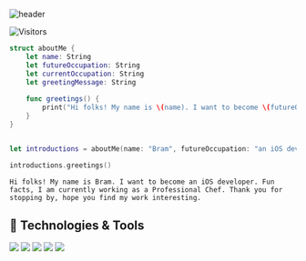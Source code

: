 
![header](https://capsule-render.vercel.app/api?type=waving&color=gradient&height=200&section=header&text=👨🏻‍💻Hello%20World!&animation=twinkling&fontSize=40)

![Visitors](https://visitor-badge.laobi.icu/badge?page_id=pnbrmsh.pnbrmsh)

``` swift
struct aboutMe {
    let name: String
    let futureOccupation: String
    let currentOccupation: String
    let greetingMessage: String
    
    func greetings() {
        print("Hi folks! My name is \(name). I want to become \(futureOccupation). Fun facts, I am currently working as \(currentOccupation). \(greetingMessage).")
    }
}


let introductions = aboutMe(name: "Bram", futureOccupation: "an iOS developer", currentOccupation: "a Professional Chef", greetingMessage: "Thank you for stopping by, hope you find my work interesting")

introductions.greetings()
```

```
Hi folks! My name is Bram. I want to become an iOS developer. Fun facts, I am currently working as a Professional Chef. Thank you for stopping by, hope you find my work interesting.
```

## 🔧 Technologies & Tools
![](https://img.shields.io/badge/MacOS-12.5.1-informational?style=flat&logo=apple&logoColor=white&color=6aa6f8)
![](https://img.shields.io/badge/Xcode-13.4.1-informational?style=flat&logo=xcode&logoColor=white&color=6aa6f8)
![](https://img.shields.io/badge/Swift-5.6.1-informational?style=flat&logo=swift&logoColor=white&color=6aa6f8)
![](https://img.shields.io/badge/VCS-Git-informational?style=flat&logo=git&logoColor=white&color=6aa6f8)
![](https://img.shields.io/badge/CBH-GitHub-informational?style=flat&logo=github&logoColor=white&color=6aa6f8)
